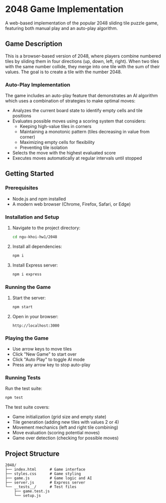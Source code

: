 # 2048 Game Implementation

A web-based implementation of the popular 2048 sliding tile puzzle game, featuring both manual play and an auto-play algorithm.

## Game Description

This is a browser-based version of 2048, where players combine numbered tiles by sliding them in four directions (up, down, left, right). When two tiles with the same number collide, they merge into one tile with the sum of their values. The goal is to create a tile with the number 2048.

### Auto-Play Implementation
The game includes an auto-play feature that demonstrates an AI algorithm which uses a combination of strategies to make optimal moves:

- Analyzes the current board state to identify empty cells and tile positions
- Evaluates possible moves using a scoring system that considers:
  - Keeping high-value tiles in corners
  - Maintaining a monotonic pattern (tiles decreasing in value from corner)
  - Maximizing empty cells for flexibility
  - Preventing tile isolation
- Selects the move with the highest evaluated score
- Executes moves automatically at regular intervals until stopped

## Getting Started

### Prerequisites
- Node.js and npm installed
- A modern web browser (Chrome, Firefox, Safari, or Edge)

### Installation and Setup

1. Navigate to the project directory:
   ```bash
   cd ngu-khoi-hw1/2048
   ```

2. Install all dependencies:
   ```bash
   npm i
   ```

3. Install Express server:
   ```bash
   npm i express
   ```

### Running the Game

1. Start the server:
   ```bash
   npm start
   ```

2. Open in your browser:
   ```
   http://localhost:3000
   ```

### Playing the Game

- Use arrow keys to move tiles
- Click "New Game" to start over
- Click "Auto Play" to toggle AI mode
- Press any arrow key to stop auto-play

### Running Tests

Run the test suite:
```bash
npm test
```

The test suite covers:
- Game initialization (grid size and empty state)
- Tile generation (adding new tiles with values 2 or 4)
- Movement mechanics (left and right tile combining)
- Move evaluation (scoring potential moves)
- Game over detection (checking for possible moves)

## Project Structure
```
2048/
├── index.html      # Game interface
├── styles.css      # Game styling
├── game.js         # Game logic and AI
├── server.js       # Express server
└── __tests__/      # Test files
    ├── game.test.js
    └── setup.js
```
